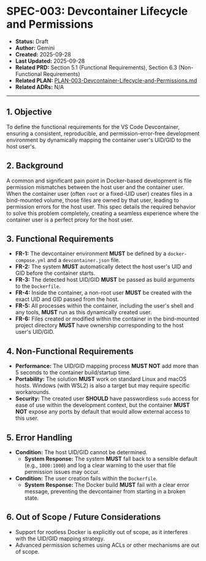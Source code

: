 # SPEC-003: Devcontainer Lifecycle and Permissions

*   **Status:** Draft
*   **Author:** Gemini
*   **Created:** 2025-09-28
*   **Last Updated:** 2025-09-28
*   **Related PRD:** Section 5.1 (Functional Requirements), Section 6.3 (Non-Functional Requirements)
*   **Related PLAN:** [PLAN-003-Devcontainer-Lifecycle-and-Permissions.md](./PLAN-003-Devcontainer-Lifecycle-and-Permissions.md)
*   **Related ADRs:** N/A

---

## 1. Objective

To define the functional requirements for the VS Code Devcontainer, ensuring a consistent, reproducible, and permission-error-free development environment by dynamically mapping the container user's UID/GID to the host user's.

## 2. Background

A common and significant pain point in Docker-based development is file permission mismatches between the host user and the container user. When the container user (often `root` or a fixed-UID user) creates files in a bind-mounted volume, those files are owned by that user, leading to permission errors for the host user. This spec details the required behavior to solve this problem completely, creating a seamless experience where the container user is a perfect proxy for the host user.

## 3. Functional Requirements

*   **FR-1:** The devcontainer environment **MUST** be defined by a `docker-compose.yml` and a `devcontainer.json` file.
*   **FR-2:** The system **MUST** automatically detect the host user's UID and GID before the container starts.
*   **FR-3:** The detected host UID/GID **MUST** be passed as build arguments to the `Dockerfile`.
*   **FR-4:** Inside the container, a non-root user **MUST** be created with the exact UID and GID passed from the host.
*   **FR-5:** All processes within the container, including the user's shell and any tools, **MUST** run as this dynamically created user.
*   **FR-6:** Files created or modified within the container in the bind-mounted project directory **MUST** have ownership corresponding to the host user's UID/GID.

## 4. Non-Functional Requirements

*   **Performance:** The UID/GID mapping process **MUST NOT** add more than 5 seconds to the container build/startup time.
*   **Portability:** The solution **MUST** work on standard Linux and macOS hosts. Windows (with WSL2) is also a target but may require specific workarounds.
*   **Security:** The created user **SHOULD** have passwordless `sudo` access for ease of use within the development context, but the container **MUST NOT** expose any ports by default that would allow external access to this user.

## 5. Error Handling

*   **Condition:** The host UID/GID cannot be determined.
    *   **System Response:** The system **MUST** fall back to a sensible default (e.g., `1000:1000`) and log a clear warning to the user that file permission issues may occur.
*   **Condition:** The user creation fails within the `Dockerfile`.
    *   **System Response:** The Docker build **MUST** fail with a clear error message, preventing the devcontainer from starting in a broken state.

## 6. Out of Scope / Future Considerations

*   Support for rootless Docker is explicitly out of scope, as it interferes with the UID/GID mapping strategy.
*   Advanced permission schemes using ACLs or other mechanisms are out of scope.